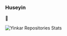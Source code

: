 ### Huseyin
:anger:

![Yinkar Repositories Stats](https://github-readme-stats.vercel.app/api?username=yinkar&show_icons=true)
